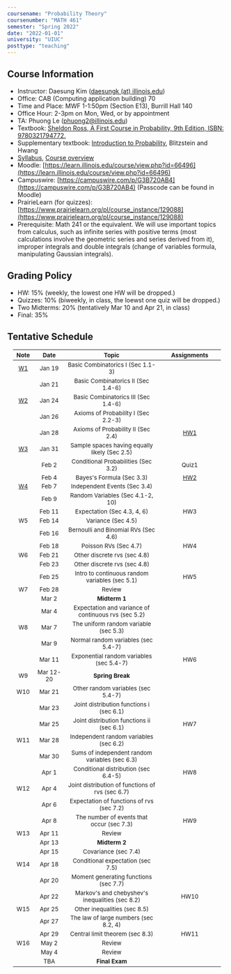 ```yaml
---
coursename: "Probability Theory"
coursenumber: "MATH 461"
semester: "Spring 2022"
date: "2022-01-01"
university: "UIUC"
posttype: "teaching"
---
```


## Course Information 
- Instructor: Daesung Kim ([daesungk (at) illinois.edu](mailto:daesungk@illinois.edu))
- Office: CAB (Computing application building) 70
- Time and Place: MWF 1-1:50pm (Section E13), Burrill Hall 140
- Office Hour: 2-3pm on Mon, Wed, or by appointment
- TA: Phuong Le (phuong2@illinois.edu)
- Textbook: [Sheldon Ross, A First Course in Probability, 9th Edition, ISBN: 9780321794772.](https://www.amazon.com/First-Course-Probability-9th/dp/032179477X)
- Supplementary textbook: [Introduction to Probability](http://probabilitybook.net), Blitzstein and Hwang
- [Syllabus](syllabus.pdf), [Course overview](overview.pdf) 
- Moodle: [https://learn.illinois.edu/course/view.php?id=66496](https://learn.illinois.edu/course/view.php?id=66496)
- Campuswire: [https://campuswire.com/p/G3B720AB4](https://campuswire.com/p/G3B720AB4) (Passcode can be found in Moodle)
- PrairieLearn (for quizzes): [https://www.prairielearn.org/pl/course_instance/129088](https://www.prairielearn.org/pl/course_instance/129088)
- Prerequisite: Math 241 or the equivalent. We will use important topics from calculus, such as infinite series with positive terms (most calculations involve the geometric series and series derived from it), improper integrals and double integrals (change of variables formula, manipulating Gaussian integrals).

## Grading Policy
- HW: 15% (weekly, the lowest one HW will be dropped.)
- Quizzes: 10% (biweekly, in class, the loewst one quiz will be dropped.)
- Two Midterms: 20% (tentatively Mar 10 and Apr 21, in class)
- Final: 35%

## Tentative Schedule 
| Note         | Date      | Topic                                                | Assignments       |
| ---          | ---       | ---                                                  | ---               |
| [W1](w1.pdf) | Jan 19    | Basic Combinatorics I (Sec 1.1-3)                    |                   |
|              | Jan 21    | Basic Combinatorics II (Sec 1.4-6)                   |                   |
| [W2](w2.pdf) | Jan 24    | Basic Combinatorics III (Sec 1.4-6)                  |                   |
|              | Jan 26    | Axioms of Probability I (Sec 2.2-3)                  |                   |
|              | Jan 28    | Axioms of Probability II (Sec 2.4)                   | [HW1](hw1.pdf)    |
| [W3](w3.pdf) | Jan 31    | Sample spaces having equally likely (Sec 2.5)        |                   |
|              | Feb 2     | Conditional Probabilities (Sec 3.2)                  | Quiz1             |
|              | Feb 4     | Bayes's Formula (Sec 3.3)                            | [HW2](hw2.pdf)    |
| [W4](w4.pdf) | Feb 7     | Independent Events (Sec 3.4)                         |                   |
|              | Feb 9     | Random Variables (Sec 4.1-2, 10)                     |                   |
|              | Feb 11    | Expectation (Sec 4.3, 4, 6)                          | HW3               |
| W5           | Feb 14    | Variance (Sec 4.5)                                   |                   |
|              | Feb 16    | Bernoulli and Binomial RVs (Sec 4.6)                 |                   |
|              | Feb 18    | Poisson RVs (Sec 4.7)                                | HW4               |
| W6           | Feb 21    | Other discrete rvs (sec 4.8)                         |                   |
|              | Feb 23    | Other discrete rvs (sec 4.8)                         |                   |
|              | Feb 25    | Intro to continuous random variables (sec 5.1)       | HW5               |
| W7           | Feb 28    | Review                                               |                   |
|              | Mar 2     | **Midterm 1**                                        |                   |
|              | Mar 4     | Expectation and variance of continuous rvs (sec 5.2) |                   |
| W8           | Mar 7     | The uniform random variable (sec 5.3)                |                   |
|              | Mar 9     | Normal random variables (sec 5.4-7)                  |                   |
|              | Mar 11    | Exponential random variables (sec 5.4-7)             | HW6               |
| W9           | Mar 12-20 | **Spring Break**                                     |                   |
| W10          | Mar 21    | Other random variables (sec 5.4-7)                   |                   |
|              | Mar 23    | Joint distribution functions i (sec 6.1)             |                   |
|              | Mar 25    | Joint distribution functions ii (sec 6.1)            | HW7               |
| W11          | Mar 28    | Independent random variables (sec 6.2)               |                   |
|              | Mar 30    | Sums of independent random variables (sec 6.3)       |                   |
|              | Apr 1     | Conditional distribution (sec 6.4-5)                 | HW8               |
| W12          | Apr 4     | Joint distribution of functions of rvs (sec 6.7)     |                   |
|              | Apr 6     | Expectation of functions of rvs (sec 7.2)            |                   |
|              | Apr 8     | The number of events that occur (sec 7.3)            | HW9               |
| W13          | Apr 11    | Review                                               |                   |
|              | Apr 13    | **Midterm 2**                                        |                   |
|              | Apr 15    | Covariance (sec 7.4)                                 |                   |
| W14          | Apr 18    | Conditional expectation (sec 7.5)                    |                   |
|              | Apr 20    | Moment generating functions (sec 7.7)                |                   |
|              | Apr 22    | Markov's and chebyshev's inequalities (sec 8.2)      | HW10              |
| W15          | Apr 25    | Other inequalities (sec 8.5)                         |                   |
|              | Apr 27    | The law of large numbers (sec 8.2, 4)                |                   |
|              | Apr 29    | Central limit theorem (sec 8.3)                      | HW11              |
| W16          | May 2     | Review                                               |                   |
|              | May 4     | Review                                               |                   |
|              | TBA       | **Final Exam**                                       |                   |


<style>
table {
    width: 95%;
    margin: 0px auto;
    font-size: 95%;
    text-align: center;
}
table td:first-of-type {
    text-align: center;
}
table td:nth-of-type(2) {
    text-align: center;
}
table td:nth-of-type(4) {
    text-align: center;
}
table th:first-of-type {
    width: 10%;
    text-align: center;
}
table th:nth-of-type(2) {
    width: 15%;
    text-align: center;
}
table th:nth-of-type(3) {
    width: 45%;
    text-align: center;
}
table th:nth-of-type(4) {
    width: 30%;
    text-align: center;
}
</style>
